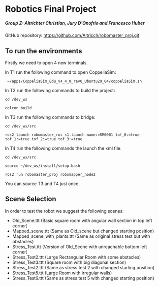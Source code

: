 # Robotics Final Project 
##### Group Z: Altrichter Christian, Jury D'Onofrio and Francesco Huber
GitHub repository: https://github.com/Altricch/robomaster_proj.git

## To run the environments
Firstly we need to open 4 new terminals.

In T1 run the following command to open CoppeliaSim:

` ~/apps/CoppeliaSim_Edu_V4_4_0_rev0_Ubuntu20_04/coppeliaSim.sh`

In T2 run the following commands to build the project:

`cd /dev_ws`

`colcon build`

In T3 run the following commands to bridge:

`cd /dev_ws/src`

`ros2 launch robomaster_ros s1.launch name:=RM0001 tof_0:=true tof_1:=true tof_2:=true tof_3:=true`

In T4 run the following commands the launch the xml file:

`cd /dev_ws/src`

`source ~/dev_ws/install/setup.bash`

`ros2 run robomaster_proj robomapper_node2`

You can source T3 and T4 just once. 

## Scene Selection
In order to test the robot we suggest the following scenes:
- Old_Scene.ttt (Basic square room with angular wall section in top left corner)
- Mapped_scene.ttt (Same as Old_scene but changed starting position)
- Mapped_scene_with_plants.ttt (Same as original stress test but with obstacles)
- Stress_Test.ttt (Version of Old_Scene with unreachable bottom left corner)
- Stress_Test2.ttt (Large Rectangular Room with some abstacles)
- Stress_Test3.ttt (Square room with big diagonal section)
- Stress_Test2.ttt (Same as stress test 2 with changed starting position)
- Stress_Test5.ttt (Large Room with irregular walls)
- Stress_Test6.ttt (Same as stress test 5 with changed starting position)



